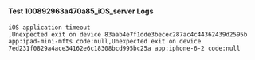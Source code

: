 #### Test 100892963a470a85_iOS_server Logs


```
iOS application timeout
,Unexpected exit on device 83aab4e7f1dde3becec287ac4c44362439d2595b app:ipad-mini-mfts code:null,Unexpected exit on device 7ed231f0829a4ace34162e6c18308bcd995bc25a app:iphone-6-2 code:null
```
